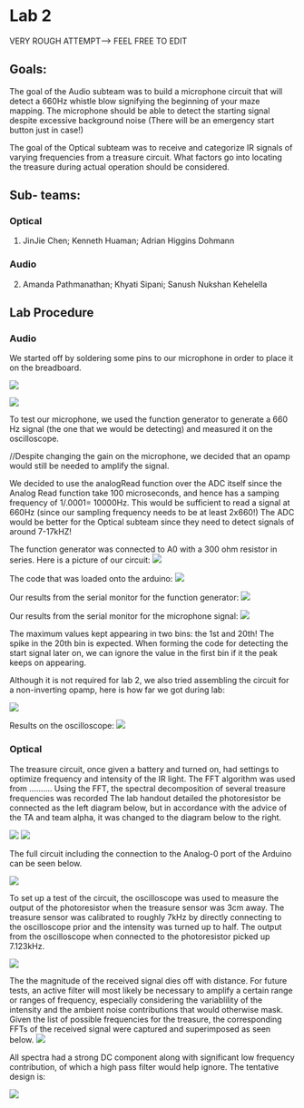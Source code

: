 # Lab 2
VERY ROUGH ATTEMPT--> FEEL FREE TO EDIT
## Goals:
The goal of the Audio subteam was to build a microphone circuit that will detect a 660Hz whistle blow signifying the beginning of your maze mapping. The microphone should be able to detect the starting signal despite excessive background noise (There will be an emergency start button just in case!)

The goal of the Optical subteam was to receive and categorize IR signals of varying frequencies from a treasure circuit. What factors go into locating the treasure during actual operation should be considered.

## Sub- teams:
### Optical 
1. JinJie Chen; Kenneth Huaman; Adrian Higgins Dohmann
### Audio
2. Amanda Pathmanathan; Khyati Sipani; Sanush Nukshan Kehelella

## Lab Procedure

### Audio
We started off by soldering some pins to our microphone in order to place it on the breadboard. 

![](./image/lab2/IMG_1652.JPG)       

![](./image/lab2/IMG_6890.JPG)

To test our microphone, we used the function generator to generate a 660 Hz signal (the one that we would be detecting) and measured it on the oscilloscope.

//Despite changing the gain on the microphone, we decided that an opamp would still be needed to amplify the signal. 

We decided to use the analogRead function over the ADC itself since the Analog Read function take 100 microseconds, and hence has a samping frequency of 1/.0001= 10000Hz. This would be sufficient to read a signal at 660Hz (since our sampling frequency needs to be at least 2x660!)
The ADC would be better for the Optical subteam since they need to detect signals of around 7-17kHZ!

The function generator was connected to A0 with a 300 ohm resistor in series. Here is a picture of our circuit:
![](./image/lab2/IMG_5680.JPG)

The code that was loaded onto the arduino:
![](./image/lab2/image-7.png)

Our results from the serial monitor for the function generator: 
![](./image/lab2/microphone.png)

Our results from the serial monitor for the microphone signal: 
![](./image/lab2/image-8.jpg)

The maximum values kept appearing in two bins: the 1st and 20th! The spike in the 20th bin is expected. When forming the code for detecting the start signal later on, we can ignore the value in the first bin if it the peak keeps on appearing.

Although it is not required for lab 2, we also tried assembling the circuit for a non-inverting opamp, here is how far we got during lab:

![](./image/lab2/IMG_0959.JPG)

Results on the oscilloscope:
![](./image/lab2/IMG_9755.JPG)


### Optical
The treasure circuit, once given a battery and turned on, had settings to optimize frequency and intensity of the IR light.
The FFT algorithm was used from ..........
Using the FFT, the spectral decomposition of several treasure frequencies was recorded
The lab handout detailed the photoresistor be connected as the left diagram below, but in accordance with the advice of the TA and team alpha, it was changed to the diagram below to the right.

![](./image/lab2/orig.jpg)                  ![](./image/lab2/photocircuit.png)

The full circuit including the connection to the Analog-0 port of the Arduino can be seen below.

![](./image/lab2/2_1mod.jpg)

To set up a test of the circuit, the oscilloscope was used to measure the output of the photoresistor when the treasure sensor was 3cm away. The treasure sensor was calibrated to roughly 7kHz by directly connecting to the oscilloscope prior and the intensity was turned up to half. The output from the oscilloscope when connected to the photoresistor picked up 7.123kHz.

![](./image/lab2/2_2mod.jpg)

The the magnitude of the received signal dies off with distance. For future tests, an active filter will most likely be necessary to amplify a certain range or ranges of frequency, especially considering the variablility of the intensity and the ambient noise contributions that would otherwise mask. Given the list of possible frequencies for the treasure, the corresponding FFTs of the received signal were captured and superimposed as seen below.
![](./image/lab2/treas.jpg)

All spectra had a strong DC component along with significant low frequency contribution, of which a high pass filter would help ignore. The tentative design is: 

![](./image/lab2/filter.png)
